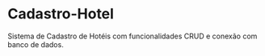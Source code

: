 # Cadastro-Hotel
Sistema de Cadastro de Hotéis com funcionalidades CRUD e conexão com banco de dados.
